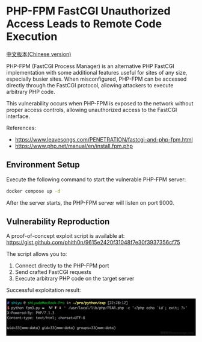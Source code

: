 # PHP-FPM FastCGI Unauthorized Access Leads to Remote Code Execution

[中文版本(Chinese version)](README.zh-cn.md)

PHP-FPM (FastCGI Process Manager) is an alternative PHP FastCGI implementation with some additional features useful for sites of any size, especially busier sites. When misconfigured, PHP-FPM can be accessed directly through the FastCGI protocol, allowing attackers to execute arbitrary PHP code.

This vulnerability occurs when PHP-FPM is exposed to the network without proper access controls, allowing unauthorized access to the FastCGI interface.

References:

- <https://www.leavesongs.com/PENETRATION/fastcgi-and-php-fpm.html>
- <https://www.php.net/manual/en/install.fpm.php>

## Environment Setup

Execute the following command to start the vulnerable PHP-FPM server:

```bash
docker compose up -d
```

After the server starts, the PHP-FPM server will listen on port 9000.

## Vulnerability Reproduction

A proof-of-concept exploit script is available at: https://gist.github.com/phith0n/9615e2420f31048f7e30f3937356cf75

The script allows you to:

1. Connect directly to the PHP-FPM port
2. Send crafted FastCGI requests
3. Execute arbitrary PHP code on the target server

Successful exploitation result:

![](1.jpg)
